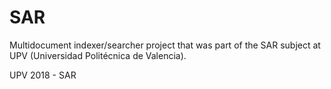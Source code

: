# SAR
Multidocument indexer/searcher project that was part of the SAR subject at UPV (Universidad Politécnica de Valencia).

UPV 2018 - SAR
